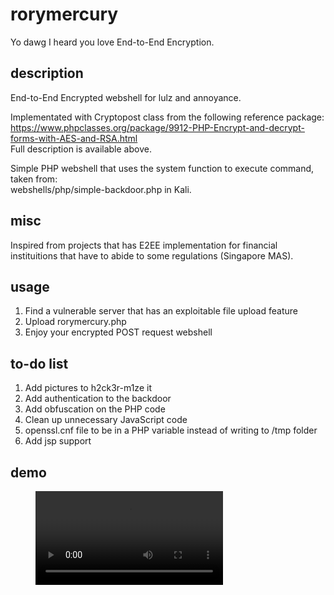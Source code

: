 # rorymercury
Yo dawg I heard you love End-to-End Encryption.

## description
End-to-End Encrypted webshell for lulz and annoyance.

Implementated with Cryptopost class from the following reference package:  
https://www.phpclasses.org/package/9912-PHP-Encrypt-and-decrypt-forms-with-AES-and-RSA.html  
Full description is available above.

Simple PHP webshell that uses the system function to execute command, taken from:   
webshells/php/simple-backdoor.php in Kali.

## misc
Inspired from projects that has E2EE implementation for financial instituitions that have to abide to some regulations (Singapore MAS).

## usage
1. Find a vulnerable server that has an exploitable file upload feature
2. Upload rorymercury.php
3. Enjoy your encrypted POST request webshell

## to-do list
1. Add pictures to h2ck3r-m1ze it
2. Add authentication to the backdoor
3. Add obfuscation on the PHP code
4. Clean up unnecessary JavaScript code
5. openssl.cnf file to be in a PHP variable instead of writing to /tmp folder
6. Add jsp support

## demo
<figure class="video_container">
    <video controls="true" allowfullscreen="true">
        <source src="rorymercury-demo.mov" type="video/mp4">
    </video>
</figure>
